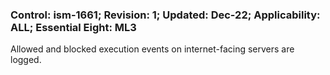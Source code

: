 ### Control: ism-1661; Revision: 1; Updated: Dec-22; Applicability: ALL; Essential Eight: ML3
<p>Allowed and blocked execution events on internet-facing servers are logged.</p>